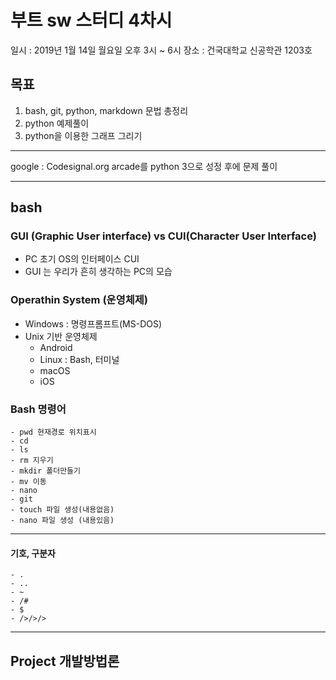 # 부트 sw 스터디 4차시
일시 : 2019년 1월 14일 월요일 오후 3시 ~ 6시
장소 : 건국대학교 신공학관 1203호


## 목표

1. bash, git, python, markdown 문법 총정리
2. python 예제풀이
3. python을 이용한 그래프 그리기

---
google : Codesignal.org
arcade를 python 3으로 성정 후에 문제 풀이

---

## bash

### GUI (Graphic User interface) vs CUI(Character User Interface)
- PC 초기 OS의 인터페이스 CUI
- GUI 는 우리가 흔히 생각하는 PC의 모습

### Operathin System (운영체제)

- Windows : 명령프롬프트(MS-DOS)
- Unix 기반 운영체제
    - Android
    - Linux : Bash, 터미널
    - macOS
    - iOS

### Bash 명령어

    - pwd 현재경로 위치표시
    - cd
    - ls
    - rm 지우기
    - mkdir 폴더만들기
    - mv 이동
    - nano
    - git
    - touch 파일 생성(내용없음)
    - nano 파일 생성 (내용있음)

---

#### 기호, 구분자

    - .
    - ..
    - ~
    - /#
    - $
    - />/>/>

---

## Project 개발방법론


